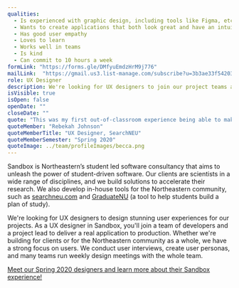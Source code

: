 ```yaml
---
qualities:
  - Is experienced with graphic design, including tools like Figma, etc.
  - Wants to create applications that both look great and have an intuitive user experience
  - Has good user empathy
  - Loves to learn
  - Works well in teams
  - Is kind
  - Can commit to 10 hours a week
formLink: "https://forms.gle/DMfyuEmdzHrM9j776"
mailLink:  "https://gmail.us3.list-manage.com/subscribe?u=3b3ae33f54203ab7a839ae529&id=c2570dd048"
role: UX Designer
description: We're looking for UX designers to join our project teams and make direct contributions towards building projects for researchers, professors, and the Northeastern student body. They work hand in hand with their teams to design stunning user experiences and deliver real applications to production.
isVisible: true
isOpen: false
openDate: ""
closeDate: ""
quote: "This was my first out-of-classroom experience being able to make some real stuff beyond the theoretical. And when I say real stuff, I mean getting to see it go from initial ideas to creating the wireframes and prototypes, to the final spec and to production and in use. I think that’s really rewarding and it pushes me to put my best foot forward."
quoteMember: "Rebekah Johnson"
quoteMemberTitle: "UX Designer, SearchNEU"
quoteMemberSemester: "Spring 2020"
quoteImage: ../team/profileImages/becca.png
---
```


Sandbox is Northeastern’s student led software consultancy that aims to unleash the power of student-driven software. Our clients are scientists in a wide range of disciplines, and we build solutions to accelerate their research. We also develop in-house tools for the Northeastern community, such as [searchneu.com](https://searchneu.com) and [GraduateNU](https://graduatenu.com) (a tool to help students build a plan of study).

We're looking for UX designers to design stunning user experiences for our projects. As a UX designer in Sandbox, you'll join a team of developers and a project lead to deliver a real application to production. Whether we're building for clients or for the Northeastern community as a whole, we have a strong focus on users. We conduct user interviews, create user personas, and many teams run weekly design meetings with the whole team.

[Meet our Spring 2020 designers and learn more about their Sandbox experience!](https://medium.com/sandboxnu/sandbox-designers-in-their-own-words-127667f6ca6c)
